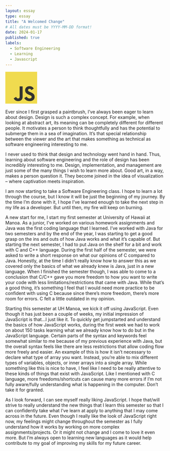 ```yaml
---
layout: essay
type: essay
title: "A Welcomed Change"
# All dates must be YYYY-MM-DD format!
date: 2024-01-17
published: true
labels:
  - Software Engineering
  - Learning
  - Javascript
---
```


<img width="100px" class="rounded float-start pe-4" src="../img/JavaScript-logo.png">

Ever since I first grasped a paintbrush, I’ve always been eager to learn about design. Design is such a complex concept. For example, when looking at abstract art, its meaning can be completely different for different people. It motivates a person to think thoughtfully and has the potential to submerge them in a sea of imagination. It’s that special relationship between the viewer and the art that makes something as technical as software engineering interesting to me.

I never used to think that design and technology went hand in hand.  Thus, learning about software engineering and the role of design has been incredibly interesting to me. Design, implementation, and management are just some of the many things I wish to learn more about. Good art, in a way, makes a person question it. They become joined in the idea of visualization – where captivation meets inspiration.

I am now starting to take a Software Engineering class. I hope to learn a lot through the course, but I know it will be just the beginning of my journey. By the time I’m done with it, I hope I’ve learned enough to take the next step in my life as a developer. But until then, my fire will keep on burning.

A new start for me, I start my first semester at University of Hawaii at Manoa. As a junior, I’ve worked on various homework assignments and Java was the first coding language that I learned. I’ve worked with Java for two semesters and by the end of the year, I was starting to get a good grasp on the ins and outs of how Java works and what it’s capable of. But starting the next semester, I had to put Java on the shelf for a bit and work with C and C++ language. During the first half of the semester, we were asked to write a short response on what our opinions of C compared to Java. Honestly, at the time I didn’t really know how to answer this as we covered only the basics of what we already knew is Java, just in a new language. When I finished the semester though, I was able to come to a conclusion that C/C++ gave you more freedom to how you want to write your code with less limitations/restrictions that came with Java. While that’s a good thing, it’s something I feel that I would need more practice to be confident with using C because since there’s more freedom, there’s more room for errors. C felt a little outdated in my opinion. 

Starting this semester at UH Manoa, we kick it off using JavaScript. Even though it has just been a couple of weeks, my initial impression of JavaScript is that…I just like it. To quickly get jumpstarted and understand the basics of how JavaScript works, during the first week we had to work on about 150 tasks learning what we already know how to do but in the JavaScript language. Certain parts of the syntax and keywords feel somewhat similar to me because of my previous experience with Java, but the overall syntax feels like there are less restrictions that allow coding flow more freely and easier. An example of this is how it isn’t necessary to declare what type of array you want. Instead, you’re able to mix different types of variables, objects, or inner arrays into a single array. While something like this is nice to have, I feel like I need to be really attentive to these kinds of things that exist with JavaScript. Like I mentioned with C language, more freedoms/shortcuts can cause many more errors if I’m not fully aware/fully understanding what is happening in the computer. Don’t take it for granted.

As I look forward, I can see myself really liking JavaScript. I hope that/will strive to really understand the new things that I learn this semester so that I can confidently take what I’ve learn at apply to anything that I may come across in the future. Even though I really like the look of JavaScript right now, my feelings might change throughout the semester as I fully understand how it works by working on more complex assignments/projects. Or it might not change and I come to love it even more. But I’m always open to learning new languages as it would help contribute to my goal of improving my skills for my future career. 
